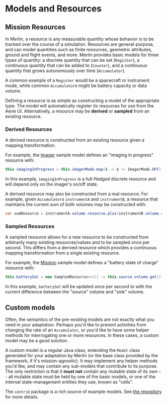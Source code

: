 # Models and Resources

## Mission Resources

In Merlin, a resource is any measurable quantity whose behavior is to be tracked over the course of a simulation.
Resources are general-purpose, and can model quantities such as finite resources, geometric attributes, ground and flight events, and more.
Merlin provides basic models for three types of quantity: a discrete quantity that can be set (`Register`), a continuous quantity that can be added to (`Counter`), and a continuous quantity that grows autonomously over time (`Accumulator`).

A common example of a `Register` would be a spacecraft or instrument mode, while common `Accumulator`s might be battery capacity or data volume.

Defining a resource is as simple as constructing a model of the appropriate type.
The model will automatically register its resources for use from the Aerie UI.
Alternatively, a resource may be **derived** or **sampled** from an existing resource.

### Derived Resources

A derived resource is constructed from an existing resource given a mapping transformation.

For example, the [Imager](https://github.com/NASA-AMMOS/aerie/blob/e3048083b78b7d3b6e2c9479e7f85a35b9047b6d/examples/foo-missionmodel/src/main/java/gov/nasa/jpl/aerie/foomissionmodel/models/Imager.java) sample model defines an "imaging in progress" resource with:
```java
this.imagingInProgress = this.imagerMode.map($ -> $ != ImagerMode.OFF);
```
In this example, `imagingInProgress` is a full-fledged discrete resource and will depend only on the imager's on/off state.

A derived resource may also be constructed from a real resource. For example, given `Accumulator`s `instrumentA` and `instrumentB`, a resource that maintains the current sum of both volumes may be constructed with:
```java
var sumResource = instrumentA.volume.resource.plus(instrumentB.volume.resource);
```

### Sampled Resources

A sampled resource allows for a new resource to be constructed from arbitrarily many existing resources/values and to be sampled once per second.
This differs from a derived resource which provides a continuous mapping transformation from a single existing resource.

For example, the [Mission](https://github.com/NASA-AMMOS/aerie/blob/e3048083b78b7d3b6e2c9479e7f85a35b9047b6d/examples/foo-missionmodel/src/main/java/gov/nasa/jpl/aerie/foomissionmodel/Mission.java) sample model defines a "battery state of charge" resource with:
```java
this.batterySoC = new SampledResource<>(() -> this.source.volume.get() - this.sink.volume.get());
```
In this example, `batterySoC` will be updated once per second to with the current difference between the "source" volume and "sink" volume.


## Custom models

Often, the semantics of the pre-existing models are not exactly what you need in your adaptation.
Perhaps you'd like to prevent activities from changing the rate of an `Accumulator`, or you'd like to have some helper methods for interrogating one or more resources.
In these cases, a custom model may be a good solution.

A custom model is a regular Java class, extending the `Model` class generated for your adaptation by Merlin (or the base class provided by the framework, if it's mission-agnostic).
It may implement any helper methods you'd like, and may contain any sub-models that contribute to its purpose.
The only restriction is that it **must not** contain any mutable state of its own -- all mutable state must be held by one of the basic models, or one of the internal state-management entities they use, known as "cells".

The `contrib` package is a rich source of example models.
See [the repository](https://github.com/NASA-AMMOS/aerie/tree/develop/contrib/src/main/java/gov/nasa/jpl/aerie/contrib/models) for more details.
